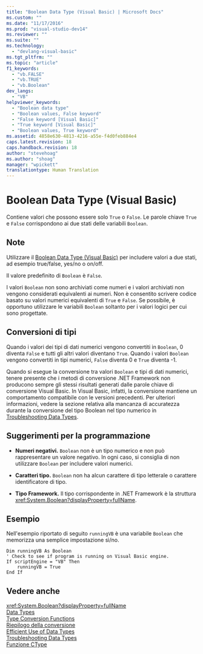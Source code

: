 ```yaml
---
title: "Boolean Data Type (Visual Basic) | Microsoft Docs"
ms.custom: ""
ms.date: "11/17/2016"
ms.prod: "visual-studio-dev14"
ms.reviewer: ""
ms.suite: ""
ms.technology: 
  - "devlang-visual-basic"
ms.tgt_pltfrm: ""
ms.topic: "article"
f1_keywords: 
  - "vb.FALSE"
  - "vb.TRUE"
  - "vb.Boolean"
dev_langs: 
  - "VB"
helpviewer_keywords: 
  - "Boolean data type"
  - "Boolean values, False keyword"
  - "False keyword [Visual Basic]"
  - "True keyword [Visual Basic]"
  - "Boolean values, True keyword"
ms.assetid: 4858e630-4813-4216-a55e-f4d0feb884e4
caps.latest.revision: 18
caps.handback.revision: 18
author: "stevehoag"
ms.author: "shoag"
manager: "wpickett"
translationtype: Human Translation
---
```

# Boolean Data Type (Visual Basic)
Contiene valori che possono essere solo `True` o `False`.  Le parole chiave `True` e `False` corrispondono ai due stati delle variabili `Boolean`.  
  
## Note  
 Utilizzare il [Boolean Data Type \(Visual Basic\)](../../../visual-basic/language-reference/data-types/boolean-data-type.md) per includere valori a due stati, ad esempio true\/false, yes\/no o on\/off.  
  
 Il valore predefinito di `Boolean` è `False`.  
  
 I valori `Boolean` non sono archiviati come numeri e i valori archiviati non vengono considerati equivalenti ai numeri.  Non è consentito scrivere codice basato su valori numerici equivalenti di `True` e `False`.  Se possibile, è opportuno utilizzare le variabili `Boolean` soltanto per i valori logici per cui sono progettate.  
  
## Conversioni di tipi  
 Quando i valori dei tipi di dati numerici vengono convertiti in `Boolean`, 0 diventa `False` e tutti gli altri valori diventano `True`.  Quando i valori `Boolean` vengono convertiti in tipi numerici, `False` diventa 0 e `True` diventa \-1.  
  
 Quando si esegue la conversione tra valori `Boolean` e tipi di dati numerici, tenere presente che i metodi di conversione .NET Framework non producono sempre gli stessi risultati generati dalle parole chiave di conversione Visual Basic.  In Visual Basic, infatti, la conversione mantiene un comportamento compatibile con le versioni precedenti.  Per ulteriori informazioni, vedere la sezione relativa alla mancanza di accuratezza durante la conversione del tipo Boolean nel tipo numerico in [Troubleshooting Data Types](../../../visual-basic/programming-guide/language-features/data-types/troubleshooting-data-types.md).  
  
## Suggerimenti per la programmazione  
  
-   **Numeri negativi.** `Boolean` non è un tipo numerico e non può rappresentare un valore negativo.  In ogni caso, si consiglia di non utilizzare `Boolean` per includere valori numerici.  
  
-   **Caratteri tipo.** `Boolean` non ha alcun carattere di tipo letterale o carattere identificatore di tipo.  
  
-   **Tipo Framework.** Il tipo corrispondente in .NET Framework è la struttura <xref:System.Boolean?displayProperty=fullName>.  
  
## Esempio  
 Nell'esempio riportato di seguito `runningVB` è una variabile `Boolean` che memorizza una semplice impostazione sì\/no.  
  
```  
Dim runningVB As Boolean  
' Check to see if program is running on Visual Basic engine.  
If scriptEngine = "VB" Then  
    runningVB = True  
End If  
```  
  
## Vedere anche  
 <xref:System.Boolean?displayProperty=fullName>   
 [Data Types](../../../visual-basic/language-reference/data-types/data-type-summary.md)   
 [Type Conversion Functions](../../../visual-basic/language-reference/functions/type-conversion-functions.md)   
 [Riepilogo della conversione](../../../visual-basic/language-reference/keywords/conversion-summary.md)   
 [Efficient Use of Data Types](../../../visual-basic/programming-guide/language-features/data-types/efficient-use-of-data-types.md)   
 [Troubleshooting Data Types](../../../visual-basic/programming-guide/language-features/data-types/troubleshooting-data-types.md)   
 [Funzione CType](../../../visual-basic/language-reference/functions/ctype-function.md)